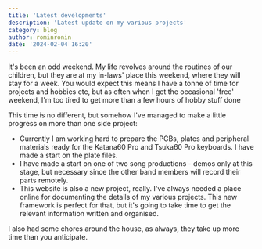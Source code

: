 ```yaml
---
title: 'Latest developments'
description: 'Latest update on my various projects'
category: blog
author: rominronin
date: '2024-02-04 16:20'
---
```

It's been an odd weekend. My life revolves around the routines of our children, but they are at my in-laws' place this
weekend, where they will stay for a week. You would expect this means I have a tonne of time for projects and hobbies
etc, but as often when I get the occasional 'free' weekend, I'm too tired to get more than a few hours of hobby stuff
done 

This time is no different, but somehow I've managed to make a little progress on more than one side project:

- Currently I am working hard to prepare the PCBs, plates and peripheral materials ready for the Katana60 Pro and Tsuka60 Pro keyboards. I have made a start on the plate files.
- I have made a start on one of two song productions - demos only at this stage, but necessary since the other band members will record their parts remotely.
- This website is also a new project, really. I've always needed a place online for documenting the details of my various projects. This new framework is perfect for that, but it's going to take time to get the relevant information written and organised.

I also had some chores around the house, as always, they take up more time than you anticipate.